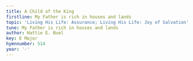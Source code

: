 ```yaml
---
title: A Child of the King
firstline: My Father is rich in houses and lands
topic: 'Living His Life: Assurance; Living His Life: Joy of Salvation'
tune: My Father is rich in houses and lands
author: Hattie E. Buel
key: E Major
hymnnumber: 514
year: '-'
---
```


